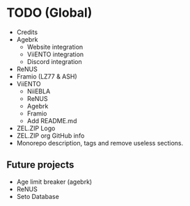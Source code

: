 # TODO (Global)

- Credits
- Agebrk
  - Website integration
  - ViiENTO integration
  - Discord integration
- ReNUS
- Framio (LZ77 & ASH)
- ViiENTO
  - NiiEBLA
  - ReNUS
  - Agebrk
  - Framio
  - Add README.md
- ZEL.ZIP Logo
- ZEL.ZIP org GitHub info
- Monorepo description, tags and remove useless sections.

## Future projects

- Age limit breaker (agebrk)
- ReNUS
- Seto Database
